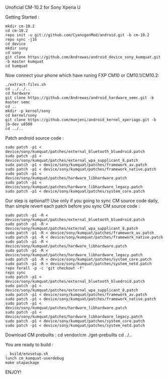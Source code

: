 Unoficial CM-10.2 for Sony Xperia U

Getting Started :

    mkdir cm-10.2
    cd cm-10.2
    repo init -u git://github.com/CyanogenMod/android.git -b cm-10.2
    repo sync -j16
    cd device
    mkdir sony
    cd sony
    git clone https://github.com/Andrewas/android_device_sony_kumquat.git -b master kumquat
    cd kumquat

Now connect your phone which have runing FXP CM10 or CM10.1/CM10.2:

    ./extract-files.sh
    cd ../../..
    cd hardware
    git clone https://github.com/Andrewas/android_hardware_semc.git -b master semc
    cd ..
    mkdir -p kernel/sony
    cd kernel/sony
    git clone https://github.com/munjeni/android_kernel_xperiago.git -b jb-dev u8500
    cd ../..

Patch android source code :

    sudo patch -p1 < device/sony/kumquat/patches/external_bluetooth_bluedroid.patch
    sudo patch -p1 < device/sony/kumquat/patches/external_wpa_supplicant_8.patch
    sudo patch -p1 < device/sony/kumquat/patches/framework_av.patch
    sudo patch -p1 < device/sony/kumquat/patches/framework_native.patch
    sudo patch -p1 < device/sony/kumquat/patches/hardware_libhardware.patch
    sudo patch -p1 < device/sony/kumquat/patches/hardware_libhardware_legacy.patch
    sudo patch -p1 < device/sony/kumquat/patches/system_core.patch

Our step is optional!!! Use only if you going to sync CM source code daily, than simple revert each patch before you sync CM source code :

    sudo patch -p1 -R < device/sony/kumquat/patches/external_bluetooth_bluedroid.patch
    sudo patch -p1 -R < device/sony/kumquat/patches/external_wpa_supplicant_8.patch
    sudo patch -p1 -R < device/sony/kumquat/patches/framework_av.patch
    sudo patch -p1 -R < device/sony/kumquat/patches/framework_native.patch
    sudo patch -p1 -R < device/sony/kumquat/patches/hardware_libhardware.patch
    sudo patch -p1 -R < device/sony/kumquat/patches/hardware_libhardware_legacy.patch
    sudo patch -p1 -R < device/sony/kumquat/patches/system_core.patch
    sudo patch -p1 -R < device/sony/kumquat/patches/system_netd.patch
    repo forall -p -c 'git checkout -f'
    repo sync
    sudo patch -p1 < device/sony/kumquat/patches/external_bluetooth_bluedroid.patch
    sudo patch -p1 < device/sony/kumquat/patches/external_wpa_supplicant_8.patch
    sudo patch -p1 < device/sony/kumquat/patches/framework_av.patch
    sudo patch -p1 < device/sony/kumquat/patches/framework_native.patch
    sudo patch -p1 < device/sony/kumquat/patches/hardware_libhardware.patch
    sudo patch -p1 < device/sony/kumquat/patches/hardware_libhardware_legacy.patch
    sudo patch -p1 < device/sony/kumquat/patches/system_core.patch
    sudo patch -p1 < device/sony/kumquat/patches/system_netd.patch

Download CM prebuilts :
   cd vendor/cm
   ./get-prebuilts
   cd ../..

You are ready to build :

    . build/envsetup.sh
    lunch cm_kumquat-userdebug
    make otapackage

ENJOY! 
